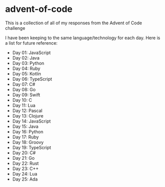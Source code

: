 # advent-of-code
This is a collection of all of my responses from the Advent of Code challenge

I have been keeping to the same language/technology for each day. Here is a list for future reference:

- Day 01: JavaScript
- Day 02: Java
- Day 03: Python
- Day 04: Ruby
- Day 05: Kotlin
- Day 06: TypeScript
- Day 07: C#
- Day 08: Go
- Day 09: Swift
- Day 10: C
- Day 11: Lua
- Day 12: Pascal
- Day 13: Clojure
- Day 14: JavaScript
- Day 15: Java
- Day 16: Python
- Day 17: Ruby
- Day 18: Groovy
- Day 19: TypeScript
- Day 20: C#
- Day 21: Go
- Day 22: Rust
- Day 23: C++
- Day 24: Lua
- Day 25: Ada